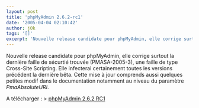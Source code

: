 ```yaml
---
layout: post
title: 'phpMyAdmin 2.6.2-rc1'
date: '2005-04-04 02:10:42'
author: j0k
tags: '[]'
excerpt: 'Nouvelle release candidate pour phpMyAdmin, elle corrige surtout la dernière faille de sécurtié trouvée (PMASA-2005-3), une faille de type Cross-Site Scripting.   )   Elle infecterai certainement toutes les versions précédent la dernière bêta.   Cette mise à jour comprends aussi quelques petites modif dans le documentation notamment au niveau du paramètre      ...'
---
```


Nouvelle release candidate pour phpMyAdmin, elle corrige surtout la dernière faille de sécurtié trouvée (PMASA-2005-3), une faille de type Cross-Site Scripting.      Elle infecterai certainement toutes les versions précédent la dernière bêta.   Cette mise à jour comprends aussi quelques petites modif dans le documentation notamment au niveau du paramètre *PmaAbsoluteURI*.

A télécharger :   &gt; [phpMyAdmin 2.6.2 RC1](http://www.phpmyadmin.net/home_page/downloads.php)
